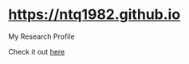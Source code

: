 # https://ntq1982.github.io

My Research Profile

Check it out [here](https://ntq1982.github.io "Go to My Research Profile")
